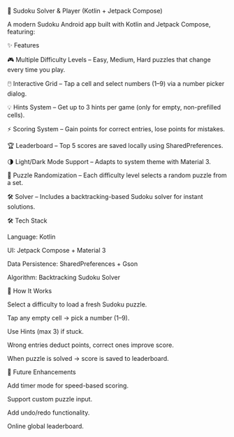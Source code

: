 🧩 Sudoku Solver & Player (Kotlin + Jetpack Compose)

A modern Sudoku Android app built with Kotlin and Jetpack Compose, featuring:

✨ Features

🎮 Multiple Difficulty Levels – Easy, Medium, Hard puzzles that change every time you play.

🖱️ Interactive Grid – Tap a cell and select numbers (1–9) via a number picker dialog.

💡 Hints System – Get up to 3 hints per game (only for empty, non-prefilled cells).

⚡ Scoring System – Gain points for correct entries, lose points for mistakes.

🏆 Leaderboard – Top 5 scores are saved locally using SharedPreferences.

🌗 Light/Dark Mode Support – Adapts to system theme with Material 3.

🔄 Puzzle Randomization – Each difficulty level selects a random puzzle from a set.

🛠️ Solver – Includes a backtracking-based Sudoku solver for instant solutions.

🛠️ Tech Stack

Language: Kotlin

UI: Jetpack Compose + Material 3

Data Persistence: SharedPreferences + Gson

Algorithm: Backtracking Sudoku Solver

📱 How It Works

Select a difficulty to load a fresh Sudoku puzzle.

Tap any empty cell → pick a number (1–9).

Use Hints (max 3) if stuck.

Wrong entries deduct points, correct ones improve score.

When puzzle is solved → score is saved to leaderboard.

🚀 Future Enhancements

Add timer mode for speed-based scoring.

Support custom puzzle input.

Add undo/redo functionality.

Online global leaderboard.
